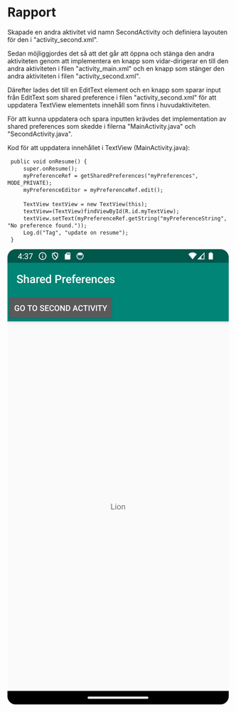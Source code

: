 
# Rapport 
Skapade en andra aktivitet vid namn SecondActivity och definiera layouten för den i 
"activity_second.xml". 

Sedan möjliggjordes det så att det går att öppna och stänga den andra aktiviteten genom att 
implementera en knapp som vidar-dirigerar en till den andra aktiviteten i filen "activity_main.xml" 
och en knapp som stänger den andra aktiviteten i filen "activity_second.xml".

Därefter lades det till en EditText element och en knapp som sparar input 
från EditText som shared preference i filen "activity_second.xml" för att uppdatera TextView 
elementets innehåll som finns i huvudaktiviteten. 

För att kunna uppdatera och spara inputten krävdes det implementation av shared preferences 
som skedde i filerna "MainActivity.java" och "SecondActivity.java".

Kod för att uppdatera innehållet i TextView (MainActivity.java):

```
 public void onResume() {
     super.onResume();
     myPreferenceRef = getSharedPreferences("myPreferences", MODE_PRIVATE);
     myPreferenceEditor = myPreferenceRef.edit();

     TextView textView = new TextView(this);
     textView=(TextView)findViewById(R.id.myTextView);
     textView.setText(myPreferenceRef.getString("myPreferenceString", "No preference found."));
     Log.d("Tag", "update on resume");
 }

```

![](Screenshot_myPreferences.png)
